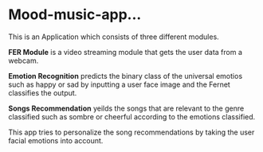 # Mood-music-app...

This is an Application which consists of three different modules. 

**FER Module** is a video streaming module that gets the user data from a webcam.

**Emotion Recognition** predicts the binary class of the universal emotios such as happy or sad by inputting a user face image and the Fernet classifies the output.

**Songs Recommendation** yeilds the songs that are relevant to the genre classified such as sombre or cheerful according to the emotions classified.

This app tries to personalize the song recommendations by taking the user facial emotions into account.

